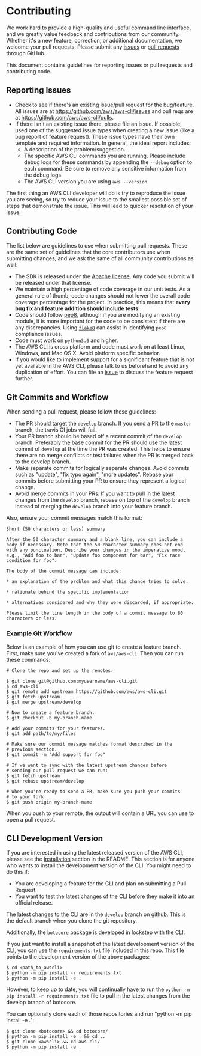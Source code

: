 # Contributing

We work hard to provide a high-quality and useful command line interface, and we greatly value feedback and contributions from our community. Whether it's a new feature, correction, or additional documentation, we welcome your pull requests. Please submit any [issues](https://github.com/aws/aws-cli/issues) or [pull requests](https://github.com/aws/aws-cli/pulls) through GitHub.

This document contains guidelines for reporting issues or pull requests and contributing code.

## Reporting Issues

- Check to see if there\'s an existing issue/pull request for the bug/feature. All issues are at <https://github.com/aws/aws-cli/issues> and pull reqs are at <https://github.com/aws/aws-cli/pulls>.
- If there isn\'t an existing issue there, please file an issue. If possible, used one of the suggested issue types when creating a new issue (like a bug report of feature request). These issue types have their own template and required information. In general, the ideal report includes:
  - A description of the problem/suggestion.
  - The specific AWS CLI commands you are running. Please include debug logs for these commands by appending the `--debug` option to each command. Be sure to remove any sensitive information from the debug logs.
  - The AWS CLI version you are using `aws --version`.

The first thing an AWS CLI developer will do is try to reproduce the issue you are seeing, so try to reduce your issue to the smallest possible set of steps that demonstrate the issue. This will lead to quicker resolution of your issue.

## Contributing Code

The list below are guidelines to use when submitting pull requests. These are the same set of guidelines that the core contributors use when submitting changes, and we ask the same of all community contributions as well:

- The SDK is released under the [Apache license](http://aws.amazon.com/apache2.0/). Any code you submit will be released under that license.
- We maintain a high percentage of code coverage in our unit tests. As a general rule of thumb, code changes should not lower the overall code coverage percentage for the project. In practice, this means that **every bug fix and feature addition should include tests.**
- Code should follow [pep8](https://www.python.org/dev/peps/pep-0008/), although if you are modifying an existing module, it is more important for the code to be consistent if there are any discrepancies. Using [`flake8`](https://flake8.pycqa.org/en/latest/) can assist in identifying `pep8` compliance issues.
- Code must work on `python3.6` and higher.
- The AWS CLI is cross platform and code must work on at least Linux, Windows, and Mac OS X. Avoid platform specific behavior.
- If you would like to implement support for a significant feature that is not yet available in the AWS CLI, please talk to us beforehand to avoid any duplication of effort. You can file an [issue](https://github.com/aws/aws-cli/issues) to discuss the feature request further.

## Git Commits and Workflow

When sending a pull request, please follow these guidelines:

- The PR should target the `develop` branch. If you send a PR to the `master` branch, the travis CI jobs will fail.
- Your PR branch should be based off a recent commit of the `develop` branch. Preferably the base commit for the PR should use the latest commit of `develop` at the time the PR was created. This helps to ensure there are no merge conflicts or test failures when the PR is merged back to the develop branch.
- Make separate commits for logically separate changes. Avoid commits such as \"update\", \"fix typo again\", \"more updates\". Rebase your commits before submitting your PR to ensure they represent a logical change.
- Avoid merge commits in your PRs. If you want to pull in the latest changes from the `develop` branch, rebase on top of the `develop` branch instead of merging the `develop` branch into your feature branch.

Also, ensure your commit messages match this format:

    Short (50 characters or less) summary

    After the 50 character summary and a blank line, you can include a body if necessary. Note that the 50 character summary does not end with any punctuation. Describe your changes in the imperative mood, e.g., "Add foo to bar", "Update foo component for bar", "Fix race condition for foo".

    The body of the commit message can include:

    * an explanation of the problem and what this change tries to solve.

    * rationale behind the specific implementation

    * alternatives considered and why they were discarded, if appropriate.

    Please limit the line length in the body of a commit message to 80 characters or less.

### Example Git Workflow

Below is an example of how you can use git to create a feature branch. First, make sure you've created a fork of `aws/aws-cli`. Then you can run these commands:

    # Clone the repo and set up the remotes.

    $ git clone git@github.com:myusername/aws-cli.git
    $ cd aws-cli
    $ git remote add upstream https://github.com/aws/aws-cli.git
    $ git fetch upstream
    $ git merge upstream/develop

    # Now to create a feature branch:
    $ git checkout -b my-branch-name

    # Add your commits for your features.
    $ git add path/to/my/files

    # Make sure our commit message matches format described in the
    # previous section.
    $ git commit -m "Add support for foo"

    # If we want to sync with the latest upstream changes before
    # sending our pull request we can run:
    $ git fetch upstream
    $ git rebase upstream/develop

    # When you're ready to send a PR, make sure you push your commits
    # to your fork:
    $ git push origin my-branch-name

When you push to your remote, the output will contain a URL you can use to open a pull request.

## CLI Development Version

If you are interested in using the latest released version of the AWS CLI, please see the [Installation](README.md#installation) section in the README. This section is for anyone who wants to install the development version of the CLI. You might need to do this if:

- You are developing a feature for the CLI and plan on submitting a Pull Request.
- You want to test the latest changes of the CLI before they make it into an official release.

The latest changes to the CLI are in the `develop` branch on github. This is the default branch when you clone the git repository.

Additionally, the [`botocore`](https://github.com/boto/botocore) package is developed in lockstep with the CLI.

If you just want to install a snapshot of the latest development version of the CLI, you can use the `requirements.txt` file included in this repo. This file points to the development version of the above packages:

    $ cd <path_to_awscli>
    $ python -m pip install -r requirements.txt
    $ python -m pip install -e .

However, to keep up to date, you will continually have to run the `python -m pip install -r requirements.txt` file to pull in the latest changes from the develop branch of botocore.

You can optionally clone each of those repositories and run \"python -m pip install -e .\":

    $ git clone <botocore> && cd botocore/
    $ python -m pip install -e . && cd ..
    $ git clone <awscli> && cd aws-cli/
    $ python -m pip install -e .
